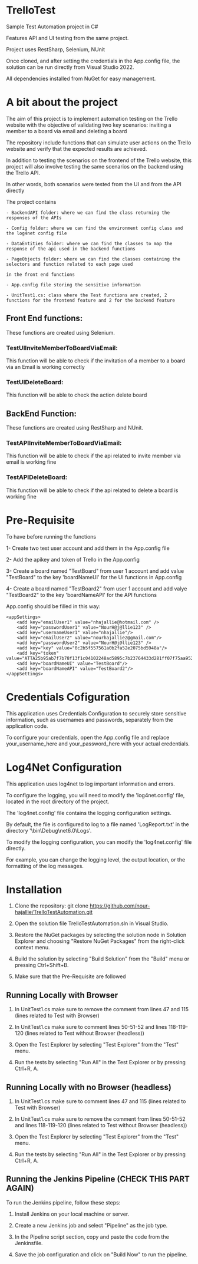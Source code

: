 # TrelloTest
Sample Test Automation project in C#

Features API and UI testing from the same project.

Project uses RestSharp, Selenium, NUnit

Once cloned, and after setting the credentials in the App.config file, the solution can be run directly from Visual Studio 2022.

All dependencies installed from NuGet for easy management.

# A bit about the project

The aim of this project is to implement automation testing on the Trello website with the objective of validating two key scenarios: inviting a member to a board via email and deleting a board

The repository include functions that can simulate user actions on the Trello website and verify that the expected results are achieved.

In addition to testing the scenarios on the frontend of the Trello website, this project will also involve testing the same scenarios on the backend using the Trello API.

In other words, both scenarios were tested from the UI and from the API directly

The project contains 

	- BackendAPI folder: where we can find the class returning the responses of the APIs

	- Config folder: where we can find the environment config class and the log4net config file

	- DataEntities folder: where we can find the classes to map the response of the api used in the backend functions
	
	- PageObjects folder: where we can find the classes containing the selectors and function related to each page used 
	
	in the front end functions 

	- App.config file storing the sensitive information

	- UnitTest1.cs: class where the Test functions are created, 2 functions for the frontend feature and 2 for the backend feature

## Front End functions: 

These functions are created using Selenium.

### TestUIInviteMemberToBoardViaEmail: 

This function will be able to check if the invitation of a member to a board via an Email is working correctly

### TestUIDeleteBoard: 

This function will be able to check the action delete board

## BackEnd Function: 

These functions are created using RestSharp and NUnit.

### TestAPIInviteMemberToBoardViaEmail: 

This function will be able to check if the api related to invite member via email is working fine

### TestAPIDeleteBoard: 

This function will be able to check if the api related to delete a board is working fine


# Pre-Requisite
To have before running the functions

1- Create two test user account and add them in the App.config file

2- Add the apikey and token of Trello in the App.config 

3- Create a board named "TestBoard" from user 1 account and add value "TestBoard" to the key 'boardNameUI' for the UI functions in App.config

4- Create a board named "TestBoard2" from user 1 account and add valye "TestBoard2" to the key 'boardNameAPI' for the API functions

App.config should be filled in this way: 

	<appSettings>
		<add key="emailUser1" value="nhajallie@hotmail.com" />
		<add key="passwordUser1" value="NourH@j@llie123" />
		<add key="usernameUser1" value="nhajallie"/>
		<add key="emailUser2" value="nourhajallie2@gmail.com"/>
		<add key="passwordUser2" value="NourH@j@llie123" />
		<add key="key" value="0c2b5f557561a0b2fa52e2075bd5948a"/>
		<add key="token" value="ATTA25b95ab7f7b78f13f1c04102248ad5895c7b23764433d281ff07f75aa9522205A3503724"/>
		<add key="boardNameUI" value="TestBoard"/>
		<add key="boardNameAPI" value="TestBoard2"/>
	</appSettings>

# Credentials Cofiguration
This application uses Credentials Configuration to securely store sensitive information, such as usernames and passwords, separately from the application code.

To configure your credentials, open the App.config file and replace your_username_here and your_password_here with your actual credentials.

# Log4Net Configuration
This application uses log4net to log important information and errors. 

To configure the logging, you will need to modify the 'log4net.config' file, located in the root directory of the project.

The 'log4net.config' file contains the logging configuration settings. 

By default, the file is configured to log to a file named 'LogReport.txt' in the directory '\bin\Debug\net6.0\Logs'.

To modify the logging configuration, you can modify the 'log4net.config' file directly. 

For example, you can change the logging level, the output location, or the formatting of the log messages.

# Installation
1.	Clone the repository: git clone https://github.com/nour-hajallie/TrelloTestAutomation.git

2.	Open the solution file TrelloTestAutomation.sln in Visual Studio.

3.	Restore the NuGet packages by selecting the solution node in Solution Explorer and choosing "Restore NuGet Packages" from the right-click context menu.

4. Build the solution by selecting "Build Solution" from the "Build" menu or pressing Ctrl+Shift+B.

5. Make sure that the Pre-Requisite are followed

## Running Locally with Browser

1. In UnitTest1.cs make sure to remove the comment from lines 47 and 115 (lines related to Test with Browser) 

2. In UnitTest1.cs make sure to comment lines 50-51-52 and lines 118-119-120 (lines related to Test without Browser (headless))

3. Open the Test Explorer by selecting "Test Explorer" from the "Test" menu.

4. Run the tests by selecting "Run All" in the Test Explorer or by pressing Ctrl+R, A.

## Running Locally with no Browser (headless)

1. In UnitTest1.cs make sure to comment lines 47 and 115 (lines related to Test with Browser)

2. In UnitTest1.cs make sure to remove the comment from lines 50-51-52 and lines 118-119-120 (lines related to Test without Browser (headless))

3. Open the Test Explorer by selecting "Test Explorer" from the "Test" menu.

4. Run the tests by selecting "Run All" in the Test Explorer or by pressing Ctrl+R, A.

## Running the Jenkins Pipeline (CHECK THIS PART AGAIN)

To run the Jenkins pipeline, follow these steps:

1. Install Jenkins on your local machine or server.

2. Create a new Jenkins job and select "Pipeline" as the job type.

3. In the Pipeline script section, copy and paste the code from the Jenkinsfile.

4. Save the job configuration and click on "Build Now" to run the pipeline.


